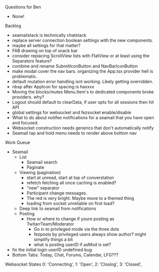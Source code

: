 Questions for Ben
* None!

Backlog
* seamailstack is technically chatstack
* replace server connection boolean settings with the new components.
* maybe all settings for that matter?
* FAB drawing on top of snack bar
* consider replacing ScrollView lists with FlatView or at least using the Separators feature?
* combine and rename SubmitIconButton and NavBarIconButton
* make modal cover the nav bars. organizing the App.tsx provider hell is problematic.
* default mutation error handling isnt working. Likely getting overridden.
* nbsp after AppIcon for spacing is haxxxx
* Moving the blocks/mutes Menu.Item's to dedicated components broke providers. why?
* Logout should default to clearData, if user opts for all sessions then hit API 
* global settings for websocket and fezsocket enable/disable
* What to do about notifee notifications for a seamail that you have open and focused.
* Websocket construction needs generics that don't automatically notify
* Seamail tap and hold menu needs to render above bottom nav


Work Queue
* Seamail
  * List
    * Seamail search
    * Paginate
  * Viewing (pagination)
    * start at unread, start at top of converstation
    * refetch fetching all once caching is enabled?
    * "new" separator
    * Participant change messages.
    * The red is very bright. Maybe move to a themed thing
    * loading from socket unreliable on first load?
  * Deep link to seamail from notifications
  * Posting
    * How or where to change if youre posting as TwitarrTeam/Moderator
      * Go in to privileged mode via the three dots
      * fezposts by privileged users always show author? might simplify things a bit
      * what is posting userID if asMod is set?
* fix the initial login userID undefined bug
* Bottom Tabs: Today, Chat, Forums, Calendar, LFG???

Websocket States
0: 'Connecting',
1: 'Open',
2: 'Closing',
3: 'Closed',
